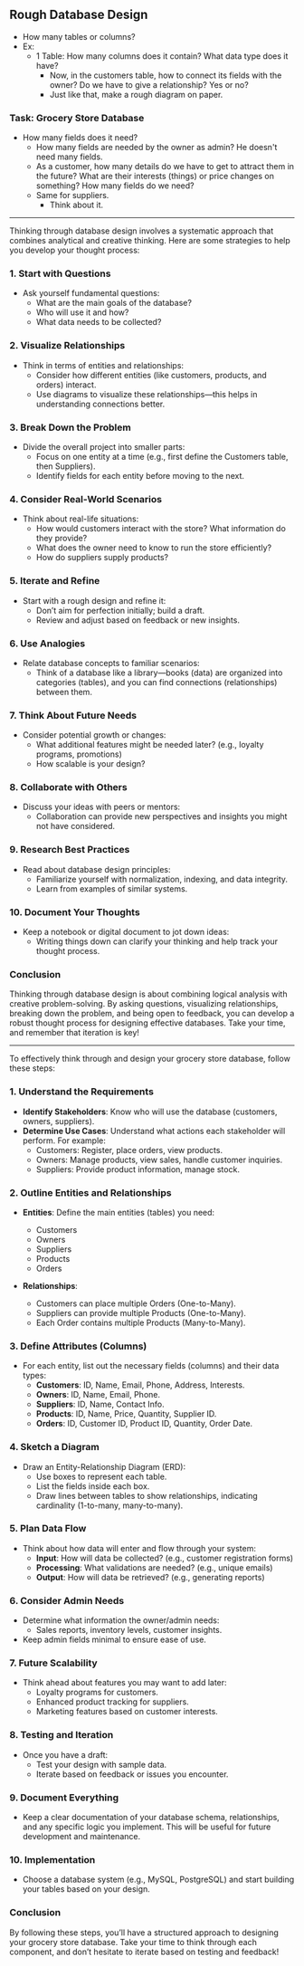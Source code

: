 ## Rough Database Design

- How many tables or columns?
- Ex:
  - 1 Table: How many columns does it contain? What data type does it have?
    - Now, in the customers table, how to connect its fields with the owner? Do we have to give a relationship? Yes or no?
    - Just like that, make a rough diagram on paper.

### Task: Grocery Store Database

- How many fields does it need?
  - How many fields are needed by the owner as admin? He doesn't need many fields.
  - As a customer, how many details do we have to get to attract them in the future? What are their interests (things) or price changes on something? How many fields do we need?
  - Same for suppliers.
    - Think about it.

----

Thinking through database design involves a systematic approach that combines analytical and creative thinking. Here are some strategies to help you develop your thought process:

### 1. **Start with Questions**
   - Ask yourself fundamental questions:
     - What are the main goals of the database?
     - Who will use it and how?
     - What data needs to be collected?

### 2. **Visualize Relationships**
   - Think in terms of entities and relationships:
     - Consider how different entities (like customers, products, and orders) interact.
     - Use diagrams to visualize these relationships—this helps in understanding connections better.

### 3. **Break Down the Problem**
   - Divide the overall project into smaller parts:
     - Focus on one entity at a time (e.g., first define the Customers table, then Suppliers).
     - Identify fields for each entity before moving to the next.

### 4. **Consider Real-World Scenarios**
   - Think about real-life situations:
     - How would customers interact with the store? What information do they provide?
     - What does the owner need to know to run the store efficiently?
     - How do suppliers supply products?

### 5. **Iterate and Refine**
   - Start with a rough design and refine it:
     - Don’t aim for perfection initially; build a draft.
     - Review and adjust based on feedback or new insights.

### 6. **Use Analogies**
   - Relate database concepts to familiar scenarios:
     - Think of a database like a library—books (data) are organized into categories (tables), and you can find connections (relationships) between them.

### 7. **Think About Future Needs**
   - Consider potential growth or changes:
     - What additional features might be needed later? (e.g., loyalty programs, promotions)
     - How scalable is your design?

### 8. **Collaborate with Others**
   - Discuss your ideas with peers or mentors:
     - Collaboration can provide new perspectives and insights you might not have considered.

### 9. **Research Best Practices**
   - Read about database design principles:
     - Familiarize yourself with normalization, indexing, and data integrity.
     - Learn from examples of similar systems.

### 10. **Document Your Thoughts**
   - Keep a notebook or digital document to jot down ideas:
     - Writing things down can clarify your thinking and help track your thought process.

### Conclusion
Thinking through database design is about combining logical analysis with creative problem-solving. By asking questions, visualizing relationships, breaking down the problem, and being open to feedback, you can develop a robust thought process for designing effective databases. Take your time, and remember that iteration is key!

---
To effectively think through and design your grocery store database, follow these steps:

### 1. **Understand the Requirements**
   - **Identify Stakeholders**: Know who will use the database (customers, owners, suppliers).
   - **Determine Use Cases**: Understand what actions each stakeholder will perform. For example:
     - Customers: Register, place orders, view products.
     - Owners: Manage products, view sales, handle customer inquiries.
     - Suppliers: Provide product information, manage stock.

### 2. **Outline Entities and Relationships**
   - **Entities**: Define the main entities (tables) you need:
     - Customers
     - Owners
     - Suppliers
     - Products
     - Orders

   - **Relationships**:
     - Customers can place multiple Orders (One-to-Many).
     - Suppliers can provide multiple Products (One-to-Many).
     - Each Order contains multiple Products (Many-to-Many).

### 3. **Define Attributes (Columns)**
   - For each entity, list out the necessary fields (columns) and their data types:
     - **Customers**: ID, Name, Email, Phone, Address, Interests.
     - **Owners**: ID, Name, Email, Phone.
     - **Suppliers**: ID, Name, Contact Info.
     - **Products**: ID, Name, Price, Quantity, Supplier ID.
     - **Orders**: ID, Customer ID, Product ID, Quantity, Order Date.

### 4. **Sketch a Diagram**
   - Draw an Entity-Relationship Diagram (ERD):
     - Use boxes to represent each table.
     - List the fields inside each box.
     - Draw lines between tables to show relationships, indicating cardinality (1-to-many, many-to-many).

### 5. **Plan Data Flow**
   - Think about how data will enter and flow through your system:
     - **Input**: How will data be collected? (e.g., customer registration forms)
     - **Processing**: What validations are needed? (e.g., unique emails)
     - **Output**: How will data be retrieved? (e.g., generating reports)

### 6. **Consider Admin Needs**
   - Determine what information the owner/admin needs:
     - Sales reports, inventory levels, customer insights.
   - Keep admin fields minimal to ensure ease of use.

### 7. **Future Scalability**
   - Think ahead about features you may want to add later:
     - Loyalty programs for customers.
     - Enhanced product tracking for suppliers.
     - Marketing features based on customer interests.

### 8. **Testing and Iteration**
   - Once you have a draft:
     - Test your design with sample data.
     - Iterate based on feedback or issues you encounter.

### 9. **Document Everything**
   - Keep a clear documentation of your database schema, relationships, and any specific logic you implement. This will be useful for future development and maintenance.

### 10. **Implementation**
   - Choose a database system (e.g., MySQL, PostgreSQL) and start building your tables based on your design.

### Conclusion
By following these steps, you’ll have a structured approach to designing your grocery store database. Take your time to think through each component, and don’t hesitate to iterate based on testing and feedback!
